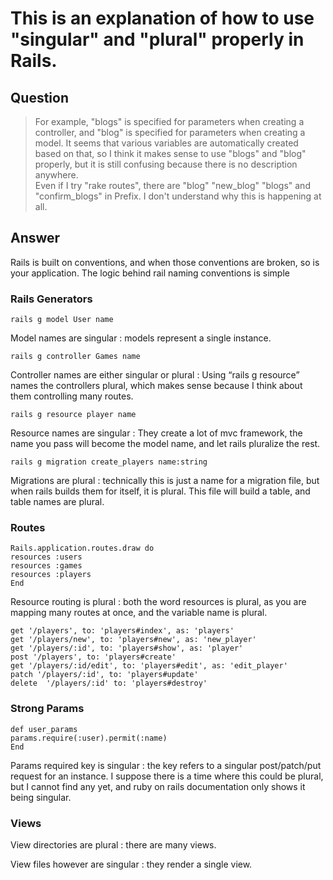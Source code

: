 # This is an explanation of how to use "singular" and "plural" properly in Rails.

## Question
> For example, "blogs" is specified for parameters when creating a controller, and "blog" is specified for parameters when creating a model. It seems that various variables are automatically created based on that, so I think it makes sense to use "blogs" and "blog" properly, but it is still confusing because there is no description anywhere.   
Even if I try "rake routes", there are "blog" "new_blog" "blogs" and "confirm_blogs" in Prefix. I don't understand why this is happening at all.  

## Answer 

Rails is built on conventions, and when those conventions are broken, so is your application. The logic behind rail naming conventions is simple

### Rails Generators

```
rails g model User name
```
Model names are singular : models represent a single instance.

```
rails g controller Games name
```
Controller names are either singular or plural : Using “rails g resource” names the controllers plural, which makes sense because I think about them controlling many routes.

```
rails g resource player name
```
Resource names are singular : They create a lot of mvc framework, the name you pass will become the model name, and let rails pluralize the rest.

```
rails g migration create_players name:string
```
Migrations are plural : technically this is just a name for a migration file, but when rails builds them for itself, it is plural. This file will build a table, and table names are plural.

### Routes

```
Rails.application.routes.draw do
resources :users
resources :games
resources :players
End
```
Resource routing is plural : both the word resources is plural, as you are mapping many routes at once, and the variable name is plural.


```
get '/players', to: 'players#index', as: 'players'
get '/players/new', to: 'players#new', as: 'new_player'
get '/players/:id', to: 'players#show', as: 'player'
post '/players', to: 'players#create'
get '/players/:id/edit', to: 'players#edit', as: 'edit_player'
patch '/players/:id', to: 'players#update'
delete  '/players/:id' to: 'players#destroy'
```
### Strong Params
```
def user_params
params.require(:user).permit(:name)
End
```
Params required key is singular : the key refers to a singular post/patch/put request for an instance. I suppose there is a time where this could be plural, but I cannot find any yet, and ruby on rails documentation only shows it being singular.

### Views


View directories are plural : there are many views.

View files however are singular : they render a single view. 